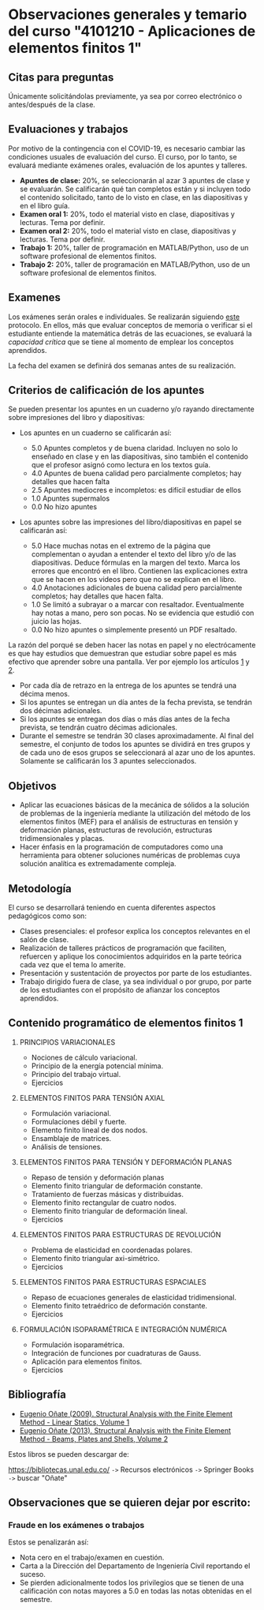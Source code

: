 # Observaciones generales y temario del curso "4101210 - Aplicaciones de elementos finitos 1"

## Citas para preguntas
Únicamente solicitándolas previamente, ya sea por correo electrónico o antes/después de la clase.


## Evaluaciones y trabajos
<!---
- 17% - Exámen 1: septiembre 27, 2019
- 17% - Exámen 2: noviembre 6, 2019
- 17% - Exámen 3: enero 24, 2020
- 17% - Exámen 4: enero 31, 2020
- 32% - Trabajos 1 y 2: talleres de programación en MATLAB/Python, uso de un software profesional de elementos finitos.
- 10% - Taller final opcional.
```
NOTA FINAL = 0.17*Examen1 + 0.17*Examen2 + 0.17*Examen3 + 0.17*Examen4 + 0.16*Trabajo1 + 0.16*Trabajo2 + 0.10*TallerFinal
```
--->
Por motivo de la contingencia con el COVID-19, es necesario cambiar las condiciones usuales de evaluación del curso. El curso, por lo tanto, se evaluará mediante exámenes orales, evaluación de los apuntes y talleres.

* **Apuntes de clase:** 20%, se seleccionarán al azar 3 apuntes de clase y se evaluarán. Se calificarán qué tan completos están y si incluyen todo el contenido solicitado, tanto de lo visto en clase, en las diapositivas y en el libro guía.
* **Examen oral 1:** 20%, todo el material visto en clase, diapositivas y lecturas. Tema por definir.
* **Examen oral 2:** 20%, todo el material visto en clase, diapositivas y lecturas. Tema por definir.
* **Trabajo 1:** 20%, taller de programación en MATLAB/Python, uso de un software profesional de elementos finitos.
* **Trabajo 2:** 20%, taller de programación en MATLAB/Python, uso de un software profesional de elementos finitos.

<!--- 
En los exámenes siempre se preguntará: teoría, demostraciones, ejercicios numéricos y ejercicios de programación. <span style="color: #ff0000;">Se permite para los exámenes traer una hoja tamaño carta en la cual ustedes pueden escribir (POR UN SOLO LADO) todas las fórmulas y comandos de MATLAB que deseen. En la hoja no se pueden ni escribir programas, ni textos explicativos, ni se pueden escribir demostraciones. Dicha hoja debe ser de elaboración personal (no se pueden traer las hojas hechas por compañeros de este o semestres pasados) y debe hacerse a mano (se prohíbe explícitamente traer fotocopias/impresiones/reducciones).</span>
--->

## Examenes
Los exámenes serán orales e individuales. Se realizarán siguiendo [este](https://github.com/diegoandresalvarez/solidos/blob/master/docs/protocolo_examenes_orales.md) protocolo. En ellos, más que evaluar conceptos de memoria o verificar si el estudiante entiende la matemática detrás de las ecuaciones, se evaluará la *capacidad crítica* que se tiene al momento de emplear los conceptos aprendidos.

La fecha del examen se definirá dos semanas antes de su realización.

## Criterios de calificación de los apuntes

Se pueden presentar los apuntes en un cuaderno y/o rayando directamente sobre impresiones del libro y diapositivas:

 * Los apuntes en un cuaderno se calificarán así:
   * 5.0 Apuntes completos y de buena claridad. Incluyen no solo lo enseñado en clase y en las diapositivas, sino también el contenido que el profesor asignó como lectura en los textos guía.
   * 4.0 Apuntes de buena calidad pero parcialmente completos; hay detalles que hacen falta
   * 2.5 Apuntes mediocres e incompletos: es difícil estudiar de ellos
   * 1.0 Apuntes supermalos
   * 0.0 No hizo apuntes

 * Los apuntes sobre las impresiones del libro/diapositivas en papel se calificarán así: 
   * 5.0 Hace muchas notas en el extremo de la página que complementan o ayudan a entender el texto del libro y/o de las diapositivas. Deduce fórmulas en la margen del texto. Marca los errores que encontró en el libro. Contienen las explicaciones extra que se hacen en los videos pero que no se explican en el libro.
   * 4.0 Anotaciones adicionales de buena calidad pero parcialmente completos; hay detalles que hacen falta.
   * 1.0 Se limitó a subrayar o a marcar con resaltador. Eventualmente hay notas a mano, pero son pocas. No se evidencia que estudió con juicio las hojas.
   * 0.0 No hizo apuntes o simplemente presentó un PDF resaltado.

La razón del porqué se deben hacer las notas en papel y no electrócamente es que hay estudios que demuestran que estudiar sobre papel es más efectivo que aprender sobre una pantalla. Ver por ejemplo los artículos [1](https://www.eldiario.es/consumoclaro/consumo_digital/mejor-leer-libros-impresos-electronicos_1_3220278.html) y [2](https://www.xataka.com/otros/los-estudiantes-aprenden-mucho-mas-efectivamente-de-los-libros-impresos-que-de-pantallas-aunque-ellos-creen-lo-contrario).

* Por cada día de retrazo en la entrega de los apuntes se tendrá una décima menos.
* Si los apuntes se entregan un día antes de la fecha prevista, se tendrán dos décimas adicionales.
* Si los apuntes se entregan dos días o más días antes de la fecha prevista, se tendrán cuatro décimas adicionales.
* Durante el semestre se tendrán 30 clases aproximadamente. Al final del semestre, el conjunto de todos los apuntes se dividirá en tres grupos y de cada uno de esos grupos se seleccionará al azar uno de los apuntes. Solamente se calificarán los 3 apuntes seleccionados.

## Objetivos
- Aplicar las ecuaciones básicas de la mecánica de sólidos a la solución de problemas de la ingeniería mediante la utilización del método de los elementos finitos (MEF) para el análisis de estructuras en tensión y deformación planas, estructuras de revolución, estructuras tridimensionales y placas.
- Hacer énfasis en la programación de computadores como una herramienta para obtener soluciones numéricas de problemas cuya solución analítica es extremadamente compleja.

## Metodología
El curso se desarrollará teniendo en cuenta diferentes aspectos pedagógicos como son:
- Clases presenciales: el profesor explica los conceptos relevantes en el salón de clase.
- Realización de talleres prácticos de programación que faciliten, refuercen y aplique los conocimientos adquiridos en la parte teórica cada vez que el tema lo amerite.
- Presentación y sustentación de proyectos por parte de los estudiantes.
- Trabajo dirigido fuera de clase, ya sea individual o por grupo, por parte de los estudiantes con el propósito de afianzar los conceptos aprendidos.

## Contenido programático de elementos finitos 1
1. PRINCIPIOS VARIACIONALES
   - Nociones de cálculo variacional.
   - Principio de la energía potencial mínima.
   - Principio del trabajo virtual.
   - Ejercicios

2. ELEMENTOS FINITOS PARA TENSIÓN AXIAL
   - Formulación variacional.
   - Formulaciones débil y fuerte.
   - Elemento finito lineal de dos nodos.
   - Ensamblaje de matrices.
   - Análisis de tensiones.

3. ELEMENTOS FINITOS PARA TENSIÓN Y DEFORMACIÓN PLANAS
   - Repaso de tensión y deformación planas
   - Elemento finito triangular de deformación constante.
   - Tratamiento de fuerzas másicas y distribuidas.
   - Elemento finito rectangular de cuatro nodos.
   - Elemento finito triangular de deformación lineal.
   - Ejercicios

4. ELEMENTOS FINITOS PARA ESTRUCTURAS DE REVOLUCIÓN
   - Problema de elasticidad en coordenadas polares.
   - Elemento finito triangular axi-simétrico.
   - Ejercicios

5. ELEMENTOS FINITOS PARA ESTRUCTURAS ESPACIALES
   - Repaso de ecuaciones generales de elasticidad tridimensional.
   - Elemento finito tetraédrico de  deformación constante.
   - Ejercicios

6. FORMULACIÓN ISOPARAMÉTRICA E INTEGRACIÓN NUMÉRICA
   - Formulación isoparamétrica.
   - Integración de funciones por cuadraturas de Gauss.
   - Aplicación para elementos finitos.
   - Ejercicios

## Bibliografía
<!---
Eugenio Oñate. Cálculo de estructuras por el método de elementos finitos: análisis estático lineal. Barcelona:Centro Internacional de Métodos Numéricos en Ingeniería, CIMNE 1995. 2 edición. (en la biblioteca hay 15 ejemplares: `624.171/O59c2`).

La versión en inglés (más moderna) se puede descargar así:
--->

- [Eugenio Oñate (2009). Structural Analysis with the Finite Element Method - Linear Statics, Volume 1](https://link.springer.com/book/10.1007/978-1-4020-8733-2)
- [Eugenio Oñate (2013). Structural Analysis with the Finite Element Method - Beams, Plates and Shells, Volume 2](https://link.springer.com/book/10.1007%2F978-1-4020-8743-1)

Estos libros se pueden descargar de: 

https://bibliotecas.unal.edu.co/ `->` Recursos electrónicos `->` Springer Books `->` buscar "Oñate"

## Observaciones que se quieren dejar por escrito:
<!--- 
### Asistencia al curso
La puerta se cerrará 10 minutos después de haber iniciado la clase (de acuerdo con el reloj del computador del salón).

### Falta a los exámenes
Siempre que usted falte a un examen, debe haber algún documento que lo exonere de dicha inasistencia. Cuando usted por algún motivo de fuerza mayor no pueda asistir al examen, usted debe avisarle al profesor con anterioridad ya sea personalmente o por correo. En esos casos en lo posible, debe demostrarlo. Por ejemplo: si le tocó viajar a su pueblo esa semana porque algo sucedió un evento familiar de trascendencia, entonces una forma de certificar que usted viajó son los tiquetes de ida y vuelta a su pueblo. Sin una excusa o una notificación previa no se repetirán los exámenes y usted tendrá como nota un cero.
--->

### Fraude en los exámenes o trabajos
Estos se penalizarán así:

- Nota cero en el trabajo/examen en cuestión.
- Carta a la Dirección del Departamento de Ingeniería Civil reportando el suceso.
- Se pierden adicionalmente todos los privilegios que se tienen de una calificación con notas mayores a 5.0 en todas las notas obtenidas en el semestre.

<!---
### "Minuciosamente" en los exámenes
En todos los exámenes se debe relacionar con palabras las fórmulas y motivar físicamente el por qué de un procedimiento o fórmula (es decir, se debe escribir la explicación suponiendo que usted está escribiendo un libro). Si no se hace esto, se le rebajará en ese punto en particular el 50% de la nota.
--->